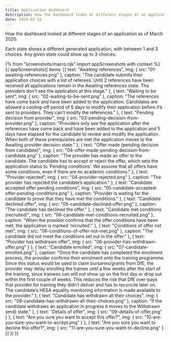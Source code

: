 ```yaml
---
title: Application dashboard
description: How the dashboard looks at different stages of an application
date: 2020-03-16
---
```

How the dashboard looked at different stages of an application as of March 2020.

Each state shows a different generated application, with between 1 and 3 choices. Any given state could show up to 3 choices.

{% from "screenshots/macro.njk" import appScreenshots with context %}
{{ appScreenshots({
  items: [{
      text: "Awaiting references",
      img: { src: "01-awaiting-references.png" },
      caption: "The candidate submits their application choices with a list of referees. Until 2 references have been received all applications remain in the Awaiting references state. The providers don’t see the application at this stage."
    }, {
      text: "Waiting to be sent",
      img: { src: "02-waiting-to-be-sent.png" },
      caption: "The references have come back and have been added to the application. Candidates are allowed a cooling-off period of 5 days to modify their application before it’s sent to providers. They can’t modify the references."
    }, {
      text: "Pending decision from provider",
      img: { src: "03-pending-decision-from-provider.png" },
      caption: "Providers only see the application after the references have come back and have been added to the application and 5 days have elapsed for the candidate to review and modify the application. When both of these prerequisites are met the application moves to the Awaiting provider decision state."
    }, {
      text: "Offer made (pending decision from candidate)",
      img: { src: "04-offer-made-pending-decision-from-candidate.png" },
      caption: "The provider has made an offer to the candidate. The candidate has to accept or reject the offer, which sets the application status to ‘Pending conditions’. We assume that all offers have some conditions, even if there are no academic conditions."
    }, {
      text: "Provider rejected",
      img: { src: "04-provider-rejected.png" },
      caption: "The provider has rejected the candidate’s application."
    }, {
      text: "Candidate accepted offer pending conditions",
      img: { src: "05-candidate-accepted-offer-pending-conditions.png" },
      caption: "Provider is waiting for the candidate to prove that they have met the conditions."
    }, {
      text: "Candidate declined offer",
      img: { src: "05-candidate-declined-offer.png" },
      caption: "The candidate has declined the offer."
    }, {
      text: "Candidate met conditions (recruited)",
      img: { src: "06-candidate-met-conditions-recruited.png" },
      caption: "When the provider confirms that the offer conditions have been met, the application is marked ‘recruited’."
    }, {
      text: "Conditions of offer not met",
      img: { src: "06-conditions-of-offer-not-met.png" },
      caption: "The candidate did not meet the conditions set out in the offer."
    }, {
      text: "Provider has withdrawn offer",
      img: { src: "06-provider-has-withdrawn-offer.png" }
    }, {
      text: "Candidate enrolled",
      img: { src: "07-candidate-enrolled.png" },
      caption: "Once the candidate has completed the enrolment process, the provider confirms their enrolment onto the training programme. Since this status would be used to claim bursaries/grants from DfE, the provider may delay enrolling the trainee until a few weeks after the start of the training, since trainees can still not show up on the first day or drop out within the first couple of weeks. This reduces the risk that DfE over-pays that provider for training they didn’t deliver and has to reconcile later on. The candidate’s HESA equality monitoring information is made available to the provider."
    }, {
      text: "Candidate has withdrawn all their choices",
      img: { src: "08-candidate-has-withdrawn-all-their-choices.png" },
      caption: "If the candidate withdraws an application in progress it moves to the Withdrawn (end) state."
    }, {
      text: "Details of offer",
      img: { src: "09-details-of-offer.png" }
    }, {
      text: "Are you sure you want to accept this offer?",
      img: { src: "10-are-you-sure-you-want-to-accept.png" }
    }, {
      text: "Are you sure you want to decline this offer?",
      img: { src: "11-are-you-sure-you-want-to-decline.png" }
    }]
}) }}
